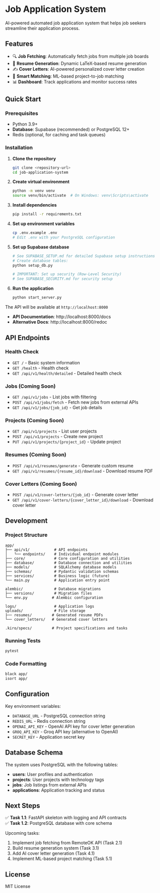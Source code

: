 # Job Application System

AI-powered automated job application system that helps job seekers streamline their application process.

## Features

- 🔍 **Job Fetching**: Automatically fetch jobs from multiple job boards
- 📄 **Resume Generation**: Dynamic LaTeX-based resume generation
- ✍️ **Cover Letters**: AI-powered personalized cover letter creation
- 🎯 **Smart Matching**: ML-based project-to-job matching
- 📊 **Dashboard**: Track applications and monitor success rates

## Quick Start

### Prerequisites

- Python 3.9+
- **Database**: Supabase (recommended) or PostgreSQL 12+
- Redis (optional, for caching and task queues)

### Installation

1. **Clone the repository**
   ```bash
   git clone <repository-url>
   cd job-application-system
   ```

2. **Create virtual environment**
   ```bash
   python -m venv venv
   source venv/bin/activate  # On Windows: venv\Scripts\activate
   ```

3. **Install dependencies**
   ```bash
   pip install -r requirements.txt
   ```

4. **Set up environment variables**
   ```bash
   cp .env.example .env
   # Edit .env with your PostgreSQL configuration
   ```

5. **Set up Supabase database**
   ```bash
   # See SUPABASE_SETUP.md for detailed Supabase setup instructions
   # Create database tables:
   python setup_db.py
   
   # IMPORTANT: Set up security (Row-Level Security)
   # See SUPABASE_SECURITY.md for security setup
   ```

6. **Run the application**
   ```bash
   python start_server.py
   ```

The API will be available at `http://localhost:8000`

- **API Documentation**: http://localhost:8000/docs
- **Alternative Docs**: http://localhost:8000/redoc

## API Endpoints

### Health Check
- `GET /` - Basic system information
- `GET /health` - Health check
- `GET /api/v1/health/detailed` - Detailed health check

### Jobs (Coming Soon)
- `GET /api/v1/jobs` - List jobs with filtering
- `POST /api/v1/jobs/fetch` - Fetch new jobs from external APIs
- `GET /api/v1/jobs/{job_id}` - Get job details

### Projects (Coming Soon)
- `GET /api/v1/projects` - List user projects
- `POST /api/v1/projects` - Create new project
- `PUT /api/v1/projects/{project_id}` - Update project

### Resumes (Coming Soon)
- `POST /api/v1/resumes/generate` - Generate custom resume
- `GET /api/v1/resumes/{resume_id}/download` - Download resume PDF

### Cover Letters (Coming Soon)
- `POST /api/v1/cover-letters/{job_id}` - Generate cover letter
- `GET /api/v1/cover-letters/{cover_letter_id}/download` - Download cover letter

## Development

### Project Structure

```
app/
├── api/v1/           # API endpoints
│   └── endpoints/    # Individual endpoint modules
├── core/             # Core configuration and utilities
├── database/         # Database connection and utilities
├── models/           # SQLAlchemy database models
├── schemas/          # Pydantic validation schemas
├── services/         # Business logic (future)
└── main.py           # Application entry point

alembic/              # Database migrations
├── versions/         # Migration files
└── env.py           # Alembic configuration

logs/                 # Application logs
uploads/              # File storage
├── resumes/         # Generated resume PDFs
└── cover_letters/   # Generated cover letters

.kiro/specs/         # Project specifications and tasks
```

### Running Tests

```bash
pytest
```

### Code Formatting

```bash
black app/
isort app/
```

## Configuration

Key environment variables:

- `DATABASE_URL` - PostgreSQL connection string
- `REDIS_URL` - Redis connection string
- `OPENAI_API_KEY` - OpenAI API key for cover letter generation
- `GROQ_API_KEY` - Groq API key (alternative to OpenAI)
- `SECRET_KEY` - Application secret key

## Database Schema

The system uses PostgreSQL with the following tables:

- **users**: User profiles and authentication
- **projects**: User projects with technology tags
- **jobs**: Job listings from external APIs
- **applications**: Application tracking and status

## Next Steps

✅ **Task 1.1**: FastAPI skeleton with logging and API contracts  
✅ **Task 1.2**: PostgreSQL database with core schema  

Upcoming tasks:
1. Implement job fetching from RemoteOK API (Task 2.1)
2. Build resume generation system (Task 3.1)
3. Add AI cover letter generation (Task 4.1)
4. Implement ML-based project matching (Task 5.1)

## License

MIT License